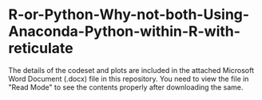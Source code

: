 # R-or-Python-Why-not-both-Using-Anaconda-Python-within-R-with-reticulate

The details of the codeset and plots are included in the attached Microsoft Word Document (.docx) file in this repository. 
You need to view the file in "Read Mode" to see the contents properly after downloading the same.
